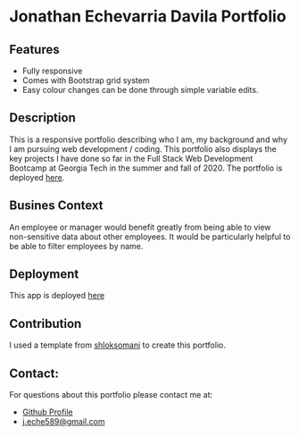  # Jonathan Echevarria Davila Portfolio





 

  ## Features
 
 * Fully responsive
 * Comes with Bootstrap grid system
 * Easy colour changes can be done through simple variable edits.



 ## Description

 This is a responsive portfolio describing who I am, my background and why I am pursuing web development / coding. This portfolio also displays the key projects I have done so far in the Full Stack Web Development Bootcamp at Georgia Tech in the summer and fall of 2020. The portfolio is deployed [here](https://jdavila10.github.io/react-portfolio/).

  


## Busines Context

  An employee or manager would benefit greatly from being able to view non-sensitive data about other employees. It would be particularly helpful to be able to filter employees by name.



  ## Deployment
  
  This app is deployed [here](https://jdavila10.github.io/User-Directory/)


  ## Contribution

  I used a template from [shloksomani](https://github.com/shloksomani/react-portfolio) to create this portfolio. 

    
  
  ## Contact:

  For questions about this portfolio please contact me at: 
  - [Github Profile](https://github.com/jdavila10)
  - j.eche589@gmail.com
  
    

